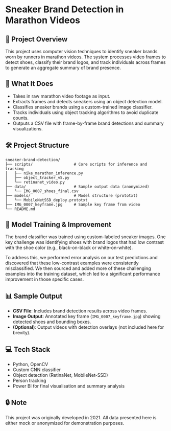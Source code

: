 # Sneaker Brand Detection in Marathon Videos

## 📌 Project Overview
This project uses computer vision techniques to identify sneaker brands worn by runners in marathon videos. The system processes video frames to detect shoes, classify their brand logos, and track individuals across frames to generate an aggregate summary of brand presence.

## 🎯 What It Does
- Takes in raw marathon video footage as input.
- Extracts frames and detects sneakers using an object detection model.
- Classifies sneaker brands using a custom-trained image classifier.
- Tracks individuals using object tracking algorithms to avoid duplicate counts.
- Outputs a CSV file with frame-by-frame brand detections and summary visualizations.

## 🛠️ Project Structure
```
sneaker-brand-detection/
├── scripts/                  # Core scripts for inference and tracking
│   ├── nike_marathon_inference.py
│   ├── object_tracker_v5.py
│   └── retinanet_video.py
├── data/                     # Sample output data (anonymized)
│   └── IMG_0007_shoes_final.csv
├── models/                   # Model structure (prototxt)
│   └── MobileNetSSD_deploy.prototxt
├── IMG_0007_keyframe.jpg     # Sample key frame from video
└── README.md
```

## 🧠 Model Training & Improvement
The brand classifier was trained using custom-labeled sneaker images. One key challenge was identifying shoes with brand logos that had low contrast with the shoe color (e.g., black-on-black or white-on-white).

To address this, we performed error analysis on our test predictions and discovered that these low-contrast examples were consistently misclassified. We then sourced and added more of these challenging examples into the training dataset, which led to a significant performance improvement in those specific cases.

## 📊 Sample Output
- **CSV File**: Includes brand detection results across video frames.
- **Image Output**: Annotated key frame (`IMG_0007_keyframe.jpg`) showing detected shoes and bounding boxes.
- **(Optional)**: Output videos with detection overlays (not included here for brevity).

## 💻 Tech Stack
- Python, OpenCV
- Custom CNN classifier
- Object detection (RetinaNet, MobileNet-SSD)
- Person tracking
- Power BI for final visualisation and summary analysis

## 🔒 Note
This project was originally developed in 2021. All data presented here is either mock or anonymized for demonstration purposes.
